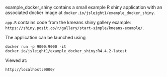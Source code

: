 example_docker_shiny contains a small example R shiny application with an associated 
docker image at `docker.io/jsleight1/example_docker_shiny`.

`app.R` contains code from the kmeans shiny gallery example: `https://shiny.posit.co/r/gallery/start-simple/kmeans-example/`.

The application can be launched using

```
docker run -p 9000:9000 -it docker.io/jsleight1/example_docker_shiny:R4.4.2-latest
```

Viewed at:

```
http://localhost:9000/
```
